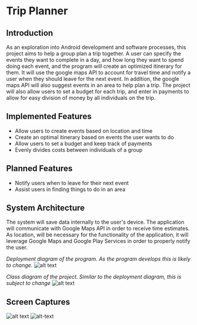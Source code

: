 **Trip Planner**
================

**Introduction**
----------------
As an exploration into Android development and software processes, this project aims to help a group plan a trip together. A user can specify the events they want to complete in a day, and how long they want to spend doing each event, and the program will create an optimized itinerary for them. It will use the google maps API to account for travel time and notify a user when they should leave for the next event. In addition, the google maps API will also suggest events in an area to help plan a trip. The project will also allow users to set a budget for each trip, and enter in payments to allow for easy division of money by all individuals on the trip.

**Implemented Features**
------------------------
* Allow users to create events based on location and time
* Create an optimal itinerary based on events the user wants to do
* Allow users to set a budget and keep track of payments
* Evenly divides costs between individuals of a group

**Planned Features**
--------------------
* Notify users when to leave for their next event
* Assist users in finding things to do in an area

**System Architecture**
-----------------------
The system will save data internally to the user's device. The application will communicate with Google Maps API in order to receive time estimates. As location, will be necessary for the functionality of the application, it will leverage Google Maps and Google Play Services in order to properly notify the user.

*Deployment diagram of the program. As the program develops this is likely to change.*
![alt text](https://github.com/cpe305Spring17/spring2017-project-arjungup10/blob/master/ReadMeFiles/SoftwareArchDiagram.png)

*Class diagram of the project. Similar to the deployment diagram, this is subject to change*
![alt text](https://github.com/cpe305Spring17/spring2017-project-arjungup10/blob/master/ReadMeFiles/ClassDiagram.png)

Screen Captures
---------------
![alt text](https://github.com/cpe305Spring17/spring2017-project-arjungup10/blob/master/ReadMeFiles/TripScreen.png)
![alt-text](https://github.com/cpe305Spring17/spring2017-project-arjungup10/blob/master/ReadMeFiles/PaymentScreen.png)
